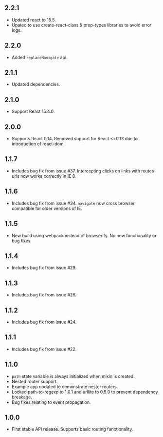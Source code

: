 ## 2.2.1

* Updated react to 15.5.
* Upated to use create-react-class & prop-types libraries to avoid error logs.

## 2.2.0

* Added `replaceNavigate` api.

## 2.1.1

* Updated dependencies.

## 2.1.0 

* Support React 15.4.0.

## 2.0.0 

* Supports React 0.14. Removed support for React <=0.13 due to introduction of react-dom.

## 1.1.7

* Includes bug fix from issue #37. Intercepting clicks on links with routes urls now works correctly in IE 8.

## 1.1.6

* Includes bug fix from issue #34. `navigate` now cross browser compatible for older versions of IE.

## 1.1.5

* New build using webpack instead of browserify. No new functionality or bug fixes.

## 1.1.4

* Includes bug fix from issue #29.

## 1.1.3

* Includes bug fix from issue #26.

## 1.1.2

* Includes bug fix from issue #24.

## 1.1.1

* Includes bug fix from issue #22.

## 1.1.0

* `path` state variable is always initialized when mixin is created.
* Nested router support.
* Example app updated to demonstrate nester routers.
* Locked path-to-regexp to 1.0.1 and urllite to 0.5.0 to prevent dependency breakage.
* Bug fixes relating to event propagation.

## 1.0.0

* First stable API release. Supports basic routing functionality.
